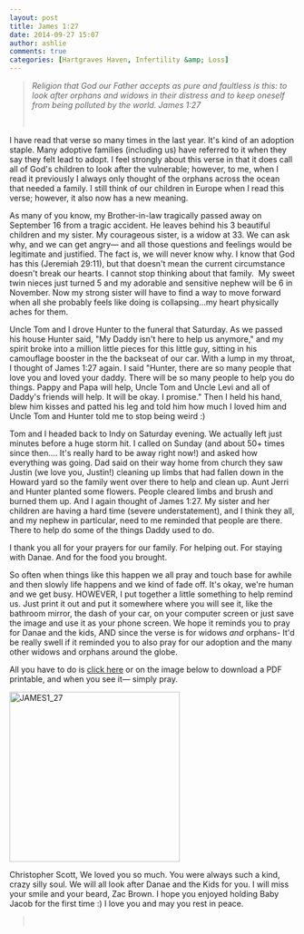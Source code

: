 ```yaml
---
layout: post
title: James 1:27
date: 2014-09-27 15:07
author: ashlie
comments: true
categories: [Hartgraves Haven, Infertility &amp; Loss]
---
```

<blockquote><em>Religion that God our Father accepts as pure and faultless is this: to look after orphans and widows in their distress and to keep oneself from being polluted by the world. James 1:27</em>

&nbsp;</blockquote>
I have read that verse so many times in the last year. It's kind of an adoption staple. Many adoptive families (including us) have referred to it when they say they felt lead to adopt. I feel strongly about this verse in that it does call all of God's children to look after the vulnerable; however, to me, when I read it previously I always only thought of the orphans across the ocean that needed a family. I still think of our children in Europe when I read this verse; however, it also now has a new meaning.

As many of you know, my Brother-in-law tragically passed away on September 16 from a tragic accident. He leaves behind his 3 beautiful children and my sister. My courageous sister, is a widow at 33. We can ask why, and we can get angry— and all those questions and feelings would be legitimate and justified. The fact is, we will never know why. I know that God has this (Jeremiah 29:11), but that doesn't mean the current circumstance doesn't break our hearts. I cannot stop thinking about that family.  My sweet twin nieces just turned 5 and my adorable and sensitive nephew will be 6 in November. Now my strong sister will have to find a way to move forward when all she probably feels like doing is collapsing...my heart physically aches for them.

Uncle Tom and I drove Hunter to the funeral that Saturday. As we passed his house Hunter said, "My Daddy isn't here to help us anymore," and my spirit broke into a million little pieces for this little guy, sitting in his camouflage booster in the the backseat of our car. With a lump in my throat, I thought of James 1:27 again. I said "Hunter, there are so many people that love you and loved your daddy. There will be so many people to help you do things. Pappy and Papa will help, Uncle Tom and Uncle Levi and all of Daddy's friends will help. It will be okay. I promise." Then I held his hand, blew him kisses and patted his leg and told him how much I loved him and Uncle Tom and Hunter told me to stop being weird :)

Tom and I headed back to Indy on Saturday evening. We actually left just minutes before a huge storm hit. I called on Sunday (and about 50+ times since then.... It's really hard to be away right now!) and asked how everything was going. Dad said on their way home from church they saw Justin (we love you, Justin!) cleaning up limbs that had fallen down in the Howard yard so the family went over there to help and clean up. Aunt Jerri and Hunter planted some flowers. People cleared limbs and brush and burned them up. And I again thought of James 1:27. My sister and her children are having a hard time (severe understatement), and I think they all, and my nephew in particular, need to me reminded that people are there. There to help do some of the things Daddy used to do.

I thank you all for your prayers for our family. For helping out. For staying with Danae. And for the food you brought.

So often when things like this happen we all pray and touch base for awhile and then slowly life happens and we kind of fade off. It's okay, we're human and we get busy. HOWEVER, I put together a little something to help remind us. Just print it out and put it somewhere where you will see it, like the bathroom mirror, the dash of your car, on your computer screen or just save the image and use it as your phone screen. We hope it reminds you to pray for Danae and the kids, AND since the verse is for widows <em>and</em> orphans- It'd be really swell if it reminded you to also pray for our adoption and the many other widows and orphans around the globe.

All you have to do is <a href="http://hartgraveshaven.mkweddingstory.com/wp-content/uploads/2014/09/PrayerReminder.pdf" target="_blank">click here</a> or on the image below to download a PDF printable, and when you see it— simply pray.

<a href="http://hartgraveshaven.mkweddingstory.com/wp-content/uploads/2014/09/PrayerReminder.pdf" target="_blank"><img class="alignnone size-medium wp-image-456" alt="JAMES1_27" src="http://hartgraveshaven.mkweddingstory.com/wp-content/uploads/2014/09/JAMES1_27-300x300.jpg" width="300" height="300" /></a>

Christopher Scott, We loved you so much. You were always such a kind, crazy silly soul. We will all look after Danae and the Kids for you. I will miss your smile and your beard, Zac Brown. I hope you enjoyed holding Baby Jacob for the first time :) I love you and may you rest in peace.
<blockquote>&nbsp;</blockquote>

